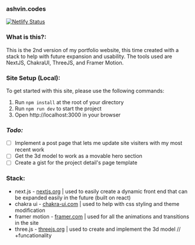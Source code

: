 ### ashvin.codes

[![Netlify Status](https://api.netlify.com/api/v1/badges/eff1674f-bb55-482e-806a-d0a5d65525cc/deploy-status)](https://app.netlify.com/sites/ashvincodes/deploys)

### **What is this?:**
This is the 2nd version of my portfolio website, this time created with a stack to help with future expansion and usability. The tools used are NextJS, ChakraUI, ThreeJS, and Framer Motion.
### **Site Setup (Local):**
To get started with this site, please use the following commands:

1. Run `npm install` at the root of your directory
2. Run `npm run dev` to start the project
3. Open http://localhost:3000 in your browser

### ***Todo:***
- [ ] Implement a post page that lets me update site visiters with my most recent work
- [ ] Get the 3d model to work as a movable hero section
- [ ] Create a gist for the project detail's page template

### **Stack:**
- next.js - [nextjs.org](https://nextjs.org/) | used to easily create a dynamic front end that can be expanded easily in the future (built on react)
- chakra ui - [chakra-ui.com](https://chakra-ui.com/) | used to help with css styling and theme modification
- framer motion - [framer.com](https://framer.com/) | used for all the animations and transitions in the site
- three.js - [threejs.org](https://threejs.org/) | used to create and implement the 3d model // +funcationality